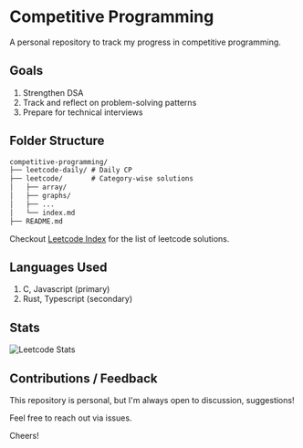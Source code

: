 
# Competitive Programming

A personal repository to track my progress in competitive programming.

## Goals

1. Strengthen DSA
1. Track and reflect on problem-solving patterns
1. Prepare for technical interviews

## Folder Structure

```txt
competitive-programming/
├── leetcode-daily/ # Daily CP
├── leetcode/       # Category-wise solutions
│   ├── array/
│   ├── graphs/
│   ├── ...
│   └── index.md
├── README.md
```

Checkout [Leetcode Index](./leetcode/index.md) for the list of leetcode solutions.

## Languages Used

1. C, Javascript (primary)
1. Rust, Typescript (secondary)

## Stats

![Leetcode Stats](https://leetcard.jacoblin.cool/shubham-kv?theme=dark&ext=heatmap)

## Contributions / Feedback

This repository is personal, but I'm always open to discussion, suggestions!

Feel free to reach out via issues.

Cheers!
